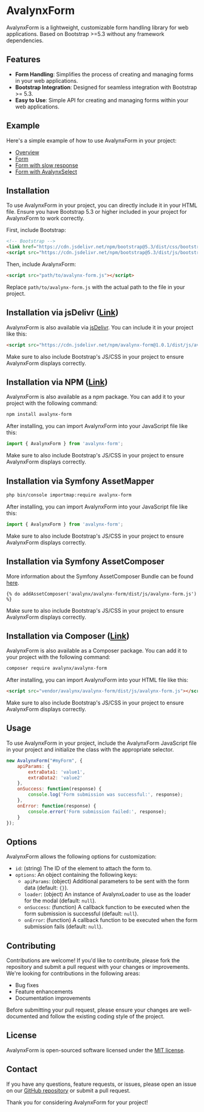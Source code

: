 # AvalynxForm

AvalynxForm is a lightweight, customizable form handling library for web applications. Based on Bootstrap >=5.3 without any framework dependencies.

## Features

- **Form Handling**: Simplifies the process of creating and managing forms in your web applications.
- **Bootstrap Integration**: Designed for seamless integration with Bootstrap >= 5.3.
- **Easy to Use**: Simple API for creating and managing forms within your web applications.

## Example

Here's a simple example of how to use AvalynxForm in your project:

* [Overview](https://avalynx-form.jbs-newmedia.de/examples/index.html)
* [Form](https://avalynx-form.jbs-newmedia.de/examples/form.html)
* [Form with slow response](https://avalynx-form.jbs-newmedia.de/examples/form-slow-response.html)
* [Form with AvalynxSelect](https://avalynx-form.jbs-newmedia.de/examples/form-with-avalynx-select.html)

## Installation

To use AvalynxForm in your project, you can directly include it in your HTML file. Ensure you have Bootstrap 5.3 or higher included in your project for AvalynxForm to work correctly.

First, include Bootstrap:

```html
<!-- Bootstrap -->
<link href="https://cdn.jsdelivr.net/npm/bootstrap@5.3/dist/css/bootstrap.min.css" rel="stylesheet">
<script src="https://cdn.jsdelivr.net/npm/bootstrap@5.3/dist/js/bootstrap.bundle.min.js"></script>
```

Then, include AvalynxForm:

```html
<script src="path/to/avalynx-form.js"></script>
```

Replace `path/to/avalynx-form.js` with the actual path to the file in your project.

## Installation via jsDelivr ([Link](https://cdn.jsdelivr.net/npm/avalynx-form/))

AvalynxForm is also available via [jsDelivr](https://www.jsdelivr.com/). You can include it in your project like this:

```html
<script src="https://cdn.jsdelivr.net/npm/avalynx-form@1.0.1/dist/js/avalynx-form.js"></script>
```

Make sure to also include Bootstrap's JS/CSS in your project to ensure AvalynxForm displays correctly.

## Installation via NPM ([Link](https://www.npmjs.com/package/avalynx-form))

AvalynxForm is also available as a npm package. You can add it to your project with the following command:

```bash
npm install avalynx-form
```

After installing, you can import AvalynxForm into your JavaScript file like this:

```javascript
import { AvalynxForm } from 'avalynx-form';
```

Make sure to also include Bootstrap's JS/CSS in your project to ensure AvalynxForm displays correctly.

## Installation via Symfony AssetMapper

```bash
php bin/console importmap:require avalynx-form
```

After installing, you can import AvalynxForm into your JavaScript file like this:

```javascript
import { AvalynxForm } from 'avalynx-form';
```

Make sure to also include Bootstrap's JS/CSS in your project to ensure AvalynxForm displays correctly.

## Installation via Symfony AssetComposer

More information about the Symfony AssetComposer Bundle can be found [here](https://github.com/jbsnewmedia/asset-composer-bundle).

```twig
{% do addAssetComposer('avalynx/avalynx-form/dist/js/avalynx-form.js') %}
```

Make sure to also include Bootstrap's JS/CSS in your project to ensure AvalynxForm displays correctly.

## Installation via Composer ([Link](https://packagist.org/packages/avalynx/avalynx-form))

AvalynxForm is also available as a Composer package. You can add it to your project with the following command:

```bash
composer require avalynx/avalynx-form
```

After installing, you can import AvalynxForm into your HTML file like this:

```html
<script src="vendor/avalynx/avalynx-form/dist/js/avalynx-form.js"></script>
``` 

Make sure to also include Bootstrap's JS/CSS in your project to ensure AvalynxForm displays correctly.

## Usage

To use AvalynxForm in your project, include the AvalynxForm JavaScript file in your project and initialize the class with the appropriate selector.

```javascript
new AvalynxForm("#myForm", {
    apiParams: {
        extraData1: 'value1',
        extraData2: 'value2'
    },
    onSuccess: function(response) {
        console.log('Form submission was successful:', response);
    },
    onError: function(response) {
        console.error('Form submission failed:', response);
    }
});
```

## Options

AvalynxForm allows the following options for customization:

- `id`: (string) The ID of the element to attach the form to.
- `options`: An object containing the following keys:
  - `apiParams`: (object) Additional parameters to be sent with the form data (default: `{}`).
  - `loader`: (object) An instance of AvalynxLoader to use as the loader for the modal (default: `null`).
  - `onSuccess`: (function) A callback function to be executed when the form submission is successful (default: `null`).
  - `onError`: (function) A callback function to be executed when the form submission fails (default: `null`).

## Contributing

Contributions are welcome! If you'd like to contribute, please fork the repository and submit a pull request with your changes or improvements. We're looking for contributions in the following areas:

- Bug fixes
- Feature enhancements
- Documentation improvements

Before submitting your pull request, please ensure your changes are well-documented and follow the existing coding style of the project.

## License

AvalynxForm is open-sourced software licensed under the [MIT license](LICENSE).

## Contact

If you have any questions, feature requests, or issues, please open an issue on our [GitHub repository](https://github.com/avalynx/avalynx-form/issues) or submit a pull request.

Thank you for considering AvalynxForm for your project!
